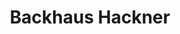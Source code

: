 ---
title: "Backhaus Hackner"
url: /ingolstadt/backhaus-hackner-am-hochfeldweg-2/
shop: Bäckerei
---
